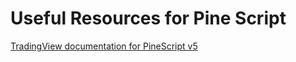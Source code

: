 # Useful Resources for Pine Script
[TradingView documentation for PineScript v5](https://www.tradingview.com/pine-script-docs/en/v5/Introduction.html)
